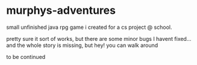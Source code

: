 # murphys-adventures
small unfinished java rpg game i created for a cs project @ school.

pretty sure it sort of works, but there are some minor bugs I havent fixed... and the whole story is missing, but hey! you can walk around



to be continued
